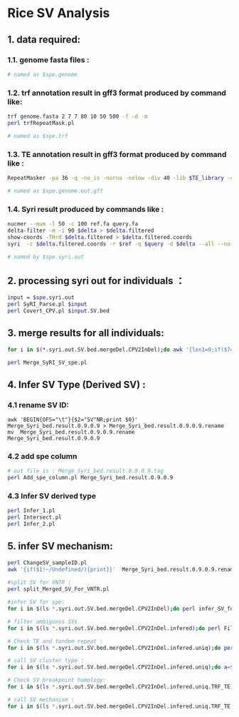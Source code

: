# Rice SV Analysis



## 1. data required:

### 1.1. genome fasta files :

   ```Bash
   # named as $spe.genome
   ```


### 1.2. trf annotation result in gff3 format produced by command like:

   ```Bash
   trf genome.fasta 2 7 7 80 10 50 500 -f -d -m
   perl trfRepeatMask.pl
   
   # named as $spe.trf 
   ```


 

### 1.3. TE annotation result in gff3 format produced by command like : 

   ```Bash
   RepeatMasker -pa 36 -q -no_is -norna -nolow -div 40 -lib $TE_library -cutoff 225 -gff genome.fasta
   
   # named as $spe.genome.out.gff 
   ```



### 1.4. Syri result produced by commands like :

 ```Bash
 nucmer --mum -l 50 -c 100 ref.fa query.fa
 delta-filter -m -i 90 $delta > $delta.filtered
 show-coords -THrd $delta.filtered > $delta.filtered.coords 
 syri  -c $delta.filtered.coords -r $ref -q $query -d $delta --all --no-chrmatch
 
 # named by $spe.syri.out 
 ```



## 2. processing syri out for individuals ：

 ```Bash
 input = $spe.syri.out
 perl SyRI_Parse.pl $input
 perl Covert_CPV.pl $input.SV.bed
 ```


## 3. merge results for all individuals:

 ```Bash
 for i in $(*.syri.out.SV.bed.mergeDel.CPV2InDel);do awk '{len1=0;if($7=="Insertion"){len1=$6-$5+1}else{len1=$3-$2+1};if(len1>=50 || len1<=-50){print}}' $i >$i.50bp;done
 
 perl Merge_SyRI_SV_spe.pl 
 ```



## 4. Infer SV Type (Derived SV) :

### 4.1 rename SV ID:

   ```纯文本
   awk 'BEGIN{OFS="\t"}{$2="SV"NR;print $0}'   Merge_Syri_bed.result.0.9.0.9 > Merge_Syri_bed.result.0.9.0.9.rename
   mv  Merge_Syri_bed.result.0.9.0.9.rename  Merge_Syri_bed.result.0.9.0.9
   
   ```



### 4.2 add spe column

   ```Bash
   # out file is : Merge_Syri_bed.result.0.9.0.9.tag
   perl Add_spe_column.pl Merge_Syri_bed.result.0.9.0.9 
   ```



### 4.3 Infer SV derived type 

   ```Bash
   perl Infer_1.pl
   perl Intersect.pl
   perl Infer_2.pl 
   ```



## 5. infer SV mechanism:

   ```Bash
   perl ChangeSV_sampleID.pl
   awk '{if($1!~/Undefined/){print}}'  Merge_Syri_bed.result.0.9.0.9.rename.tag.infer_1.infer_2.Add >Merge_Syri_bed.result.0.9.0.9.rename.tag.infer_1.infer_2.Add.Defined
    
   #split SV for VNTR :
   perl split_Merged_SV_For_VNTR.pl 
   
   #infer SV for spe: 
   for i in $(ls *.syri.out.SV.bed.mergeDel.CPV2InDel);do perl infer_SV_for_mechanism.pl $i Merge_Syri_bed.result.0.9.0.9.tag.infer_1.infer_2.Add.vntr ;done 
   
   # filter ambiguous SVs
   for i in $(ls *.syri.out.SV.bed.mergeDel.CPV2InDel.infered);do perl Filter_overlaped_SV.pl  $i;done
   
   # Check TE and tandem repeat : 
   for i in $(ls *.syri.out.SV.bed.mergeDel.CPV2InDel.infered.uniq);do perl Combine_TE_TRF_SV.pl  $i;done
   
   # call SV cluster type :
   for i in $(ls *.syri.out.SV.bed.mergeDel.CPV2InDel.infered.uniq);do a=${i%%\.*};perl Call_SV_Mechanism1.pl  $i $a 1 ; done
   
   # Check SV breakpoint homology: 
   for i in $(ls *.syri.out.SV.bed.mergeDel.CPV2InDel.infered.uniq.TRF_TE);do perl Check_Homology.pl $i;done
   
   # call SV mechanism :
   for i in $(ls *.syri.out.SV.bed.mergeDel.CPV2InDel.infered.uniq.TRF_TE.homo);do a=${i%.syri.out.SV.bed.mergeDel.CPV2InDel.infered.uniq.TRF_TE.homo};echo $a;perl Call_SV_Mechanism_new.pl   $i $a.syri.out.SV.bed.mergeDel.CPV2InDel.infered.uniq.ref.Cluster_Type $a.syri.out.SV.bed.mergeDel.CPV2InDel.infered.uniq.query.Cluster_Type;done
   ```




